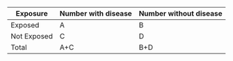 | Exposure    | Number with disease | Number without disease |
|----------   |---------------------|------------------------|
| Exposed     | A                   | B                      |
| Not Exposed | C                   | D                      |
| Total       | A+C                 | B+D                 